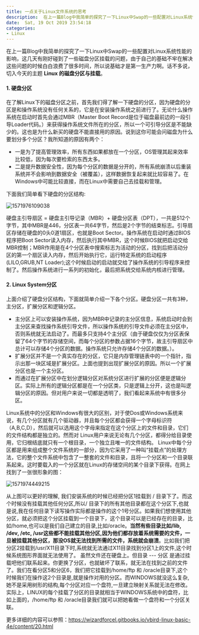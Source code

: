 ```yaml
---
title: 一点关于Linux文件系统的思考
description:  在上一篇Blog中我简单的探究了一下Linux中Swap的一些配置对Linux系统性能的影响，这篇文章来谈一下Linux系统下磁盘分区与挂载的问题。
date:  Sat, 19 Oct 2019 23:54:18
categories: 
- Linux
---
```


在上一篇Blog中我简单的探究了一下Linux中Swap的一些配置对Linux系统性能的影响，这几天有刚好碰到了一些磁盘分区挂载的问题，由于自己的基础不牢在解决这些问题的时候白白浪费了很多时间，所以说基础才是第一生产力啊。话不多说，切入今天的主题 **Linux 的磁盘分区与挂载**。

#### 1. 硬盘分区

在了解Linux下的磁盘分区之前，首先我们得了解一下硬盘的分区，因为硬盘的分区是和操作系统没有任何关系的，它是在安装操作系统之前进行了。无论什么操作系统在启动时首先会通过MBR（Master Boot Record是位于磁盘最前边的一段引导Loader代码。）来获得操作系统文件所在的分区，所以一个可引导分区是不能缺少的。这也是为什么新买的硬盘不能直接用的原因。说到这你可能会问磁盘为什么要划分多个分区？我所知道的原因有两个：

- 一是为了提高管理效率，所有东西如果都放在一个分区，OS管理其起来效率比较低，因为每次要检索的东西太多。
- 二是提升数据安全性，因为每个分区的数据是分开的，所有系统崩溃以后重装系统并不会影响到数据安全（被覆盖），这样数据恢复起来就比较容易了。在Windows中可能比较直接，而在Linux中需要自己去挂载和管理。

下面我们简单看下硬盘的分区结构:

![1571976109038](http://jackdu.cn/img/1571976109038.png) 

硬盘主引导扇区 = 硬盘主引导记录（MBR）+ 硬盘分区表（DPT），一共是512个字节，其中MBR是446，分区表一共64字节，然后是2个字节的结束标志。引导扇区存储在硬盘的0头0道1扇区，也就是Boot Sector。操作系统在启动时通过BIOS程序把Boot Sector读入内存，然后执行其中MBR，这个时候BIOS就把启动交给MBR控制；MBR作用是在4个分区表中搜索标志为活动的分区，找到后把活动分区的第一个扇区读入内存，然后开始执行它，运行特定系统的启动程序(LILO,GRUB,NT Loader);这个时候启动的启动就交给了操作系统的引导程序来控制了。然后操作系统进行一系列的初始化，最后把系统交给系统内核进行管理。

#### 2. Linux System分区

上面介绍了硬盘分区结构，下面就简单介绍一下各个分区。硬盘分区一共有3种，主分区，扩展分区和逻辑分区。

- 主分区上可以安装操作系统，因为MBR中记录的主分区信息，系统启动时会到主分区来查找操作系统引导文件，所以操作系统的引导文件必须在主分区中，否则系统就无法启动了。而最多只支持4个主分区（由于硬盘仅仅为分区表保留了64个字节的存储空间，而每个分区的参数占据16个字节，故主引导扇区中总计可以存储4个分区的数据。操作系统只允许存储4个分区的数据。）。
- 扩展分区并不是一个真实存在的分区，它只是内存管理链表中的一个指针，指示出那一块区域是扩展分区。上面也提到出现扩展分区的原因。所以一个扩展分区也是一个主分区。
- 而通过在扩展分区中在划分逻辑分区对系统分区进行扩展的分区便是逻辑分区。实际上所有的逻辑分区都是在一个分区类，只是逻辑上分开，这也是叫逻辑分区的原因。但对用户来说一切都是透明了，我们看起来系统中有很多分区。


Linux系统中的分区和Windows有很大的区别，对于使Dos或Windows系统来说，有几个分区就有几个驱动器，并且每个分区都会获得一个字母标识符（A,B,C,D），然后就可以选用这个字母来指定在这个分区上的文件和目录，它们的文件结构都是独立的。然而对 Linux用户来说无论有几个分区，都得分给目录使用，它归根结底就只有一个根目录，一个独立且唯一的文件结构。 Linux中每个分区都是用来组成整个文件系统的一部分，因为它采用了一种叫“挂载点”的处理方法，它的整个文件系统中包含了一整套的文件和目录，且将一个分区和一个目录联系起来。这时要载入的一个分区就在Linux的存储空间的某个目录下获得。在网上找到了一张很形象的图：

![1571974449215](<http://jackdu.cn/img/1571974449215.png>)



从上图可以更好的理解, 我们安装系统的时候已经把分区1挂载到 / 目录下了。而这个时候没有挂载其他任何分区,所以/ 目录下的所有其他目录都在这个分区下,也就是说,我在任何目录下读写操作实际都是操作的这个1号分区。如果我们想使用其他分区，就必须把这个分区挂载到一个目录下，这个目录可以是已经存在的目录，比如/home,也可以是我们自己建立的目录,比如/oracle。**当然有些目录比如/lib, /dev, /etc, /usr这些都不能挂载其他分区,因为他们都存放着系统需要的文件，一旦被挂载其他分区，那没OS就无法找到所需的文件，系统就会崩溃**。比如我们把分区2挂载到/usr/X11目录下时,系统就无法通过X11目录找到分区1上的文件,这个时候系统图形界面就无法使用了。 虽然文件还在硬盘上。但目录 --- 分区 是通过挂载吧他们联系起来。你更换了分区，也就破坏了联系，就无法在找到之前的文件了。我们在看分区5和分区6，我们把它挂载到/home/ftp 和 /oracle目录下,这个时候我们在操作这2个目录是,就是操作对用的分区。而WINDOWS就没这么复杂,她不是采用树形的结构,每个分区对应一个盘符,一旦建立映射关系就无法在修改。实际上，LINUX的每个挂载了分区的目录就相当于WINDOWS系统中的盘符，比如上面的，/home/ftp 和 /oracle目录我们就可以把她看做一个盘符和一个分区关联。







更多详细的内容可以参照：<https://wizardforcel.gitbooks.io/vbird-linux-basic-4e/content/20.html>